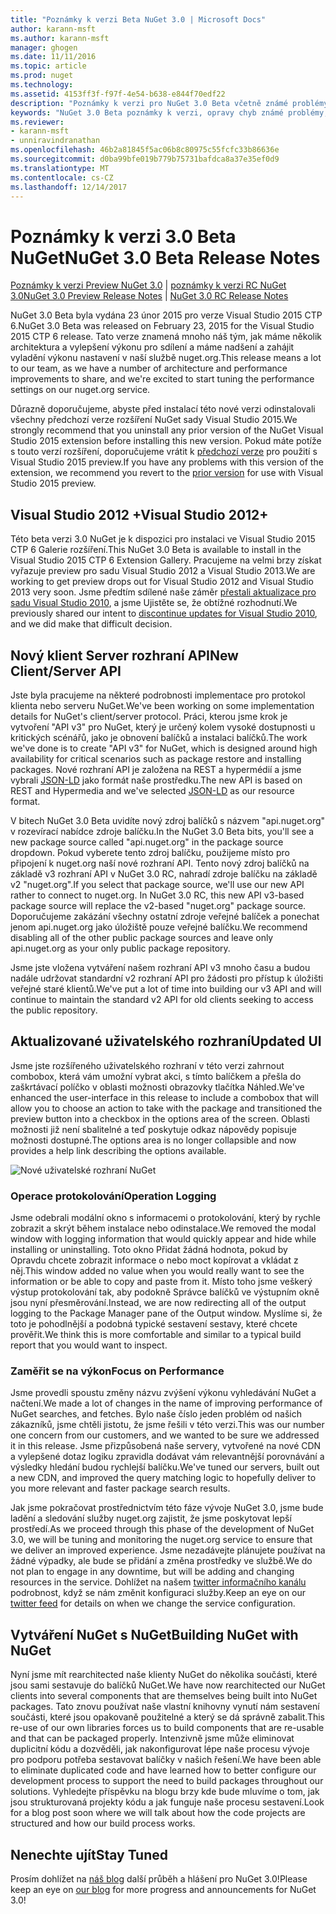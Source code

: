 ```yaml
---
title: "Poznámky k verzi Beta NuGet 3.0 | Microsoft Docs"
author: karann-msft
ms.author: karann-msft
manager: ghogen
ms.date: 11/11/2016
ms.topic: article
ms.prod: nuget
ms.technology: 
ms.assetid: 4153ff3f-f97f-4e54-b638-e844f70edf22
description: "Poznámky k verzi pro NuGet 3.0 Beta včetně známé problémy, opravy chyb, přidaných funkcí a chcete."
keywords: "NuGet 3.0 Beta poznámky k verzi, opravy chyb známé problémy, přidat funkce, chcete"
ms.reviewer:
- karann-msft
- unniravindranathan
ms.openlocfilehash: 46b2a81845f5ac06b8c80975c55fcfc33b86636e
ms.sourcegitcommit: d0ba99bfe019b779b75731bafdca8a37e35ef0d9
ms.translationtype: MT
ms.contentlocale: cs-CZ
ms.lasthandoff: 12/14/2017
---
```

# <a name="nuget-30-beta-release-notes"></a><span data-ttu-id="9fea0-104">Poznámky k verzi 3.0 Beta NuGet</span><span class="sxs-lookup"><span data-stu-id="9fea0-104">NuGet 3.0 Beta Release Notes</span></span>

<span data-ttu-id="9fea0-105">[Poznámky k verzi Preview NuGet 3.0](../release-notes/nuget-3.0-preview.md) | [poznámky k verzi RC NuGet 3.0](../release-notes/nuget-3.0-rc.md)</span><span class="sxs-lookup"><span data-stu-id="9fea0-105">[NuGet 3.0 Preview Release Notes](../release-notes/nuget-3.0-preview.md) | [NuGet 3.0 RC Release Notes](../release-notes/nuget-3.0-rc.md)</span></span>

<span data-ttu-id="9fea0-106">NuGet 3.0 Beta byla vydána 23 únor 2015 pro verze Visual Studio 2015 CTP 6.</span><span class="sxs-lookup"><span data-stu-id="9fea0-106">NuGet 3.0 Beta was released on February 23, 2015 for the Visual Studio 2015 CTP 6 release.</span></span> <span data-ttu-id="9fea0-107">Tato verze znamená mnoho náš tým, jak máme několik architektura a vylepšení výkonu pro sdílení a máme nadšení a zahájit vyladění výkonu nastavení v naší službě nuget.org.</span><span class="sxs-lookup"><span data-stu-id="9fea0-107">This release means a lot to our team, as we have a number of architecture and performance improvements to share, and we're excited to start tuning the performance settings on our nuget.org service.</span></span>

<span data-ttu-id="9fea0-108">Důrazně doporučujeme, abyste před instalací této nové verzi odinstalovali všechny předchozí verze rozšíření NuGet sady Visual Studio 2015.</span><span class="sxs-lookup"><span data-stu-id="9fea0-108">We strongly recommend that you uninstall any prior version of the NuGet Visual Studio 2015 extension before installing this new version.</span></span>  <span data-ttu-id="9fea0-109">Pokud máte potíže s touto verzí rozšíření, doporučujeme vrátit k [předchozí verze](http://nuget.codeplex.com/downloads/get/909582) pro použití s Visual Studio 2015 preview.</span><span class="sxs-lookup"><span data-stu-id="9fea0-109">If you have any problems with this version of the extension, we recommend you revert to the [prior version](http://nuget.codeplex.com/downloads/get/909582) for use with Visual Studio 2015 preview.</span></span>

## <a name="visual-studio-2012"></a><span data-ttu-id="9fea0-110">Visual Studio 2012 +</span><span class="sxs-lookup"><span data-stu-id="9fea0-110">Visual Studio 2012+</span></span>

<span data-ttu-id="9fea0-111">Této beta verzi 3.0 NuGet je k dispozici pro instalaci ve Visual Studio 2015 CTP 6 Galerie rozšíření.</span><span class="sxs-lookup"><span data-stu-id="9fea0-111">This NuGet 3.0 Beta is available to install in the Visual Studio 2015 CTP 6 Extension Gallery.</span></span> <span data-ttu-id="9fea0-112">Pracujeme na velmi brzy získat vyřazuje preview pro sadu Visual Studio 2012 a Visual Studio 2013.</span><span class="sxs-lookup"><span data-stu-id="9fea0-112">We are working to get preview drops out for Visual Studio 2012 and Visual Studio 2013 very soon.</span></span> <span data-ttu-id="9fea0-113">Jsme předtím sdílené naše záměr [přestali aktualizace pro sadu Visual Studio 2010](http://blog.nuget.org/20141002/visual-studio-2010.html), a jsme Ujistěte se, že obtížné rozhodnutí.</span><span class="sxs-lookup"><span data-stu-id="9fea0-113">We previously shared our intent to [discontinue updates for Visual Studio 2010](http://blog.nuget.org/20141002/visual-studio-2010.html), and we did make that difficult decision.</span></span>

## <a name="new-clientserver-api"></a><span data-ttu-id="9fea0-114">Nový klient Server rozhraní API</span><span class="sxs-lookup"><span data-stu-id="9fea0-114">New Client/Server API</span></span>

<span data-ttu-id="9fea0-115">Jste byla pracujeme na některé podrobnosti implementace pro protokol klienta nebo serveru NuGet.</span><span class="sxs-lookup"><span data-stu-id="9fea0-115">We've been working on some implementation details for NuGet's client/server protocol.</span></span> <span data-ttu-id="9fea0-116">Práci, kterou jsme krok je vytvoření "API v3" pro NuGet, který je určený kolem vysoké dostupnosti u kritických scénářů, jako je obnovení balíčků a instalaci balíčků.</span><span class="sxs-lookup"><span data-stu-id="9fea0-116">The work we've done is to create "API v3" for NuGet, which is designed around high availability for critical scenarios such as package restore and installing packages.</span></span> <span data-ttu-id="9fea0-117">Nové rozhraní API je založena na REST a hypermédií a jsme vybrali [JSON-LD](http://json-ld.org) jako formát naše prostředku.</span><span class="sxs-lookup"><span data-stu-id="9fea0-117">The new API is based on REST and Hypermedia and we've selected [JSON-LD](http://json-ld.org) as our resource format.</span></span>

<span data-ttu-id="9fea0-118">V bitech NuGet 3.0 Beta uvidíte nový zdroj balíčků s názvem "api.nuget.org" v rozevírací nabídce zdroje balíčku.</span><span class="sxs-lookup"><span data-stu-id="9fea0-118">In the NuGet 3.0 Beta bits, you'll see a new package source called "api.nuget.org" in the package source dropdown.</span></span>   <span data-ttu-id="9fea0-119">Pokud vyberete tento zdroj balíčku, použijeme místo pro připojení k nuget.org naší nové rozhraní API. Tento nový zdroj balíčků na základě v3 rozhraní API v NuGet 3.0 RC, nahradí zdroje balíčku na základě v2 "nuget.org".</span><span class="sxs-lookup"><span data-stu-id="9fea0-119">If you select that package source, we'll use our new API rather to connect to nuget.org. In NuGet 3.0 RC, this new API v3-based package source will replace the v2-based "nuget.org" package source.</span></span>  <span data-ttu-id="9fea0-120">Doporučujeme zakázání všechny ostatní zdroje veřejné balíček a ponechat jenom api.nuget.org jako úložiště pouze veřejné balíčku.</span><span class="sxs-lookup"><span data-stu-id="9fea0-120">We recommend disabling all of the other public package sources and leave only api.nuget.org as your only public package repository.</span></span>

<span data-ttu-id="9fea0-121">Jsme jste vložena vytváření našem rozhraní API v3 mnoho času a budou nadále udržovat standardní v2 rozhraní API pro žádosti pro přístup k úložišti veřejné staré klientů.</span><span class="sxs-lookup"><span data-stu-id="9fea0-121">We've put a lot of time into building our v3 API and will continue to maintain the standard v2 API for old clients seeking to access the public repository.</span></span>

## <a name="updated-ui"></a><span data-ttu-id="9fea0-122">Aktualizované uživatelského rozhraní</span><span class="sxs-lookup"><span data-stu-id="9fea0-122">Updated UI</span></span>

<span data-ttu-id="9fea0-123">Jsme jste rozšířeného uživatelského rozhraní v této verzi zahrnout combobox, která vám umožní vybrat akci, s tímto balíčkem a přešla do zaškrtávací políčko v oblasti možnosti obrazovky tlačítka Náhled.</span><span class="sxs-lookup"><span data-stu-id="9fea0-123">We've enhanced the user-interface in this release to include a combobox that will allow you to choose an action to take with the package and transitioned the preview button into a checkbox in the options area of the screen.</span></span>  <span data-ttu-id="9fea0-124">Oblasti možnosti již není sbalitelné a teď poskytuje odkaz nápovědy popisuje možnosti dostupné.</span><span class="sxs-lookup"><span data-stu-id="9fea0-124">The options area is no longer collapsible and now provides a help link describing the options available.</span></span>

![Nové uživatelské rozhraní NuGet](./media/NuGet-3.0-Beta/updated-ui.png)


### <a name="operation-logging"></a><span data-ttu-id="9fea0-126">Operace protokolování</span><span class="sxs-lookup"><span data-stu-id="9fea0-126">Operation Logging</span></span>

<span data-ttu-id="9fea0-127">Jsme odebrali modální okno s informacemi o protokolování, který by rychle zobrazit a skrýt během instalace nebo odinstalace.</span><span class="sxs-lookup"><span data-stu-id="9fea0-127">We removed the modal window with logging information that would quickly appear and hide while installing or uninstalling.</span></span>  <span data-ttu-id="9fea0-128">Toto okno Přidat žádná hodnota, pokud by Opravdu chcete zobrazit informace o nebo moct kopírovat a vkládat z něj.</span><span class="sxs-lookup"><span data-stu-id="9fea0-128">This window added no value when you would really want to see the information or be able to copy and paste from it.</span></span>  <span data-ttu-id="9fea0-129">Místo toho jsme veškerý výstup protokolování tak, aby podokně Správce balíčků ve výstupním okně jsou nyní přesměrování.</span><span class="sxs-lookup"><span data-stu-id="9fea0-129">Instead, we are now redirecting all of the output logging to the Package Manager pane of the Output window.</span></span>  <span data-ttu-id="9fea0-130">Myslíme si, že toto je pohodlnější a podobná typické sestavení sestavy, které chcete prověřit.</span><span class="sxs-lookup"><span data-stu-id="9fea0-130">We think this is more comfortable and similar to a typical build report that you would want to inspect.</span></span>


### <a name="focus-on-performance"></a><span data-ttu-id="9fea0-131">Zaměřit se na výkon</span><span class="sxs-lookup"><span data-stu-id="9fea0-131">Focus on Performance</span></span>

<span data-ttu-id="9fea0-132">Jsme provedli spoustu změny názvu zvýšení výkonu vyhledávání NuGet a načtení.</span><span class="sxs-lookup"><span data-stu-id="9fea0-132">We made a lot of changes in the name of improving performance of NuGet searches, and fetches.</span></span>  <span data-ttu-id="9fea0-133">Bylo naše číslo jeden problém od našich zákazníků, jsme chtěli jistotu, že jsme řešili v této verzi.</span><span class="sxs-lookup"><span data-stu-id="9fea0-133">This was our number one concern from our customers, and we wanted to be sure we addressed it in this release.</span></span>  <span data-ttu-id="9fea0-134">Jsme přizpůsobená naše servery, vytvořené na nové CDN a vylepšené dotaz logiku zpravidla dodávat vám relevantnější porovnávání a výsledky hledání budou rychlejší balíčku.</span><span class="sxs-lookup"><span data-stu-id="9fea0-134">We've tuned our servers, built out a new CDN, and improved the query matching logic to hopefully deliver to you more relevant and faster package search results.</span></span>

<span data-ttu-id="9fea0-135">Jak jsme pokračovat prostřednictvím této fáze vývoje NuGet 3.0, jsme bude ladění a sledování služby nuget.org zajistit, že jsme poskytovat lepší prostředí.</span><span class="sxs-lookup"><span data-stu-id="9fea0-135">As we proceed through this phase of the development of NuGet 3.0, we will be tuning and monitoring the nuget.org service to ensure that we deliver an improved experience.</span></span>  <span data-ttu-id="9fea0-136">Jsme nezadávejte plánujete používat na žádné výpadky, ale bude se přidání a změna prostředky ve službě.</span><span class="sxs-lookup"><span data-stu-id="9fea0-136">We do not plan to engage in any downtime, but will be adding and changing resources in the service.</span></span>  <span data-ttu-id="9fea0-137">Dohlížet na našem [twitter informačního kanálu](http://twitter.com/nuget) podrobnost, když se nám změnit konfiguraci služby.</span><span class="sxs-lookup"><span data-stu-id="9fea0-137">Keep an eye on our [twitter feed](http://twitter.com/nuget) for details on when we change the service configuration.</span></span>

## <a name="building-nuget-with-nuget"></a><span data-ttu-id="9fea0-138">Vytváření NuGet s NuGet</span><span class="sxs-lookup"><span data-stu-id="9fea0-138">Building NuGet with NuGet</span></span>

<span data-ttu-id="9fea0-139">Nyní jsme mít rearchitected naše klienty NuGet do několika součásti, které jsou sami sestavuje do balíčků NuGet.</span><span class="sxs-lookup"><span data-stu-id="9fea0-139">We have now rearchitected our NuGet clients into several components that are themselves being built into NuGet packages.</span></span> <span data-ttu-id="9fea0-140">Tato znovu používat naše vlastní knihovny vynutí nám sestavení součásti, které jsou opakovaně použitelné a který se dá správně zabalit.</span><span class="sxs-lookup"><span data-stu-id="9fea0-140">This re-use of our own libraries forces us to build components that are re-usable and that can be packaged properly.</span></span>  <span data-ttu-id="9fea0-141">Intenzivně jsme může eliminovat duplicitní kódu a dozvěděli, jak nakonfigurovat lépe naše procesu vývoje pro podporu potřeba sestavovat balíčky v našich řešení.</span><span class="sxs-lookup"><span data-stu-id="9fea0-141">We have been able to eliminate duplicated code and have learned how to better configure our development process to support the need to build packages throughout our solutions.</span></span>  <span data-ttu-id="9fea0-142">Vyhledejte příspěvku na blogu brzy kde bude mluvíme o tom, jak jsou strukturovaná projekty kódu a jak funguje naše procesu sestavení.</span><span class="sxs-lookup"><span data-stu-id="9fea0-142">Look for a blog post soon where we will talk about how the code projects are structured and how our build process works.</span></span>

## <a name="stay-tuned"></a><span data-ttu-id="9fea0-143">Nenechte ujít</span><span class="sxs-lookup"><span data-stu-id="9fea0-143">Stay Tuned</span></span>

<span data-ttu-id="9fea0-144">Prosím dohlížet na [náš blog](http://blog.nuget.org) další průběh a hlášení pro NuGet 3.0!</span><span class="sxs-lookup"><span data-stu-id="9fea0-144">Please keep an eye on [our blog](http://blog.nuget.org) for more progress and announcements for NuGet 3.0!</span></span>
